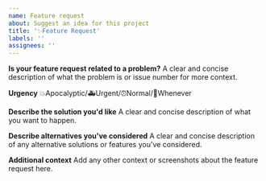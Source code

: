 ```yaml
---
name: Feature request
about: Suggest an idea for this project
title: '✨Feature Request'
labels: ''
assignees: ''
---
```


**Is your feature request related to a problem?**
A clear and concise description of what the problem is or issue number for more context.

**Urgency**
💥Apocalyptic/🚑Urgent/⏰Normal/📆Whenever

**Describe the solution you'd like**
A clear and concise description of what you want to happen.

**Describe alternatives you've considered**
A clear and concise description of any alternative solutions or features you've considered.

**Additional context**
Add any other context or screenshots about the feature request here.

